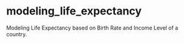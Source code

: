# modeling_life_expectancy
Modeling Life Expectancy based on Birth Rate and Income Level of a country.

